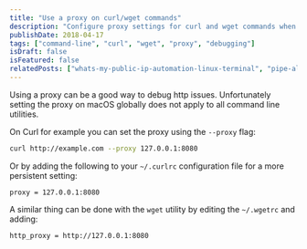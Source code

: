 ```yaml
---
title: "Use a proxy on curl/wget commands"
description: "Configure proxy settings for curl and wget commands when global proxy settings don't apply to CLI utilities."
publishDate: 2018-04-17
tags: ["command-line", "curl", "wget", "proxy", "debugging"]
isDraft: false
isFeatured: false
relatedPosts: ["whats-my-public-ip-automation-linux-terminal", "pipe-all-output-from-a-command-stderr-stdout"]
---
```


Using a proxy can be a good way to debug http issues. Unfortunately setting the proxy on macOS globally does not apply to all command line utilities.

On Curl for example you can set the proxy using the `--proxy` flag:

```bash
curl http://example.com --proxy 127.0.0.1:8080
```

Or by adding the following to your `~/.curlrc` configuration file for a more persistent setting:

```
proxy = 127.0.0.1:8080
```

A similar thing can be done with the `wget` utility by editing the `~/.wgetrc` and adding:

```
http_proxy = http://127.0.0.1:8080
```